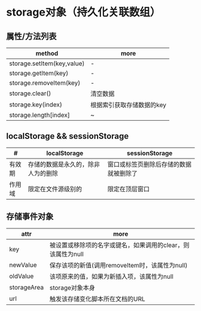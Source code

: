 # storage对象（持久化关联数组）

## 属性/方法列表

| method                     | more           |
|----------------------------|----------------|
| storage.setItem(key,value) | -              |
| storage.getItem(key)       | -              |
| storage.removeItem(key)    | -              |
| storage.clear()            | 清空数据           |
| storage.key(index)         | 根据索引获取存储数据的key |
| storage.length[index]      | ~              |

## localStorage && sessionStorage

| \#  | localStorage      | sessionStorage      |
|-----|-------------------|---------------------|
| 有效期 | 存储的数据是永久的，除非人为的删除 | 窗口或标签页删除后存储的数据就被删除了 |
| 作用域 | 限定在文件源级别的         | 限定在顶层窗口             |

## 存储事件对象

| attr        | more                               |
|-------------|------------------------------------|
| key         | 被设置或移除项的名字或键名，如果调用的clear，则该属性为null |
| newValue    | 保存该项的新值(调用removeItem时，该属性为null)    |
| oldValue    | 该项原来的值，如果为新插入项，该属性为null            |
| storageArea | storage对象本身                        |
| url         | 触发该存储变化脚本所在文档的URL                  |
